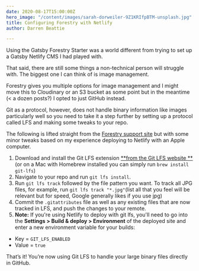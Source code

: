 ```yaml
---
date: 2020-08-17T15:00:00Z
hero_image: "/content/images/sarah-dorweiler-9Z1KRIfpBTM-unsplash.jpg"
title: Configuring Forestry with Netlify
author: Darren Beattie

---
```

Using the Gatsby Forestry Starter was a world different from trying to set up a Gatsby Netlify CMS I had played with.

That said, there are still some things a non-technical person will struggle with. The biggest one I can think of is image management.

Forestry gives you multiple options for image management and I might move this to Cloudinary or an S3 bucket as some point but in the meantime (< a dozen posts?) I opted to just GitHub instead.

Git as a protocol, however, does not handle binary information like images particularly well so you need to take it a step further by setting up a protocol called LFS and making some tweaks to your repo.

The following is lifted straight from the [Forestry support site](https://forestry.io/blog/versioning-large-files-with-git-lfs/#setting-up-lfs-in-your-git-repo) but with some minor tweaks based on my experience deploying to Netlify with an Apple computer.

1. Download and install the Git LFS extension [**from the Git LFS website **](https://git-lfs.github.com/)(or on a Mac with Homebrew installed you can simply run `brew install git-lfs`)
2. Navigate to your repo and run `git lfs install`.
3. Run `git lfs track` followed by the file pattern you want. To track all JPG files, for example, run `git lfs track "*.jpg"`(list all that you feel will be relevant but for speed, Google generally likes if you use jpg) 
4. Commit the `.gitattributes` file as well as any existing files that are now tracked in LFS, and push the changes to your remote.
5. **Note:** If you're using Netlify to deploy with git lfs, you'll need to go into the **Settings > Build & deploy > Environment** of the deployed site and enter a new environment variable for your builds:

* Key = `GIT_LFS_ENABLED` 
* Value = `true`

That’s it! You’re now using Git LFS to handle your large binary files directly in GitHub.